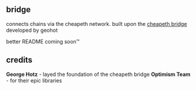 ## bridge
connects chains via the cheapeth network.
built upon the [cheapeth bridge](https://github.com/cheapeth) developed by geohot

better README coming soon™

## credits
**George Hotz** - layed the foundation of the cheapeth bridge
**Optimism Team** - for their epic libraries